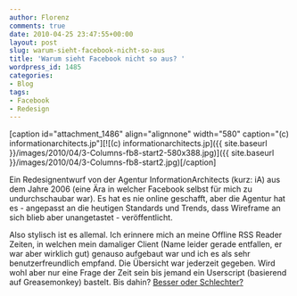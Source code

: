 ```yaml
---
author: Florenz
comments: true
date: 2010-04-25 23:47:55+00:00
layout: post
slug: warum-sieht-facebook-nicht-so-aus
title: 'Warum sieht Facebook nicht so aus? '
wordpress_id: 1485
categories:
- Blog
tags:
- Facebook
- Redesign
---
```


[caption id="attachment_1486" align="alignnone" width="580" caption="(c) informationarchitects.jp"][![(c) informationarchitects.jp]({{ site.baseurl }}/images/2010/04/3-Columns-fb8-start2-580x388.jpg)]({{ site.baseurl }}/images/2010/04/3-Columns-fb8-start2.jpg)[/caption]

Ein Redesignentwurf von der Agentur InformationArchitects (kurz: iA) aus dem Jahre 2006 (eine Ära in welcher Facebook selbst für mich zu undurchschaubar war). Es hat es nie online geschafft, aber die Agentur hat es - angepasst an die heutigen Standards und Trends, dass Wireframe an sich blieb aber unangetastet - veröffentlicht.

Also stylisch ist es allemal. Ich erinnere mich an meine Offline RSS Reader Zeiten, in welchen mein damaliger Client (Name leider gerade entfallen, er war aber wirklich gut) genauso aufgebaut war und ich es als sehr benutzerfreundlich empfand. Die Übersicht war jederzeit gegeben. Wird wohl aber nur eine Frage der Zeit sein bis jemand ein Userscript (basierend auf Greasemonkey) bastelt. Bis dahin? [Besser oder Schlechter? ](http://blog.florenz.co.uk/facebook/warum-sieht-facebook-nicht-so-aus/#comments)
